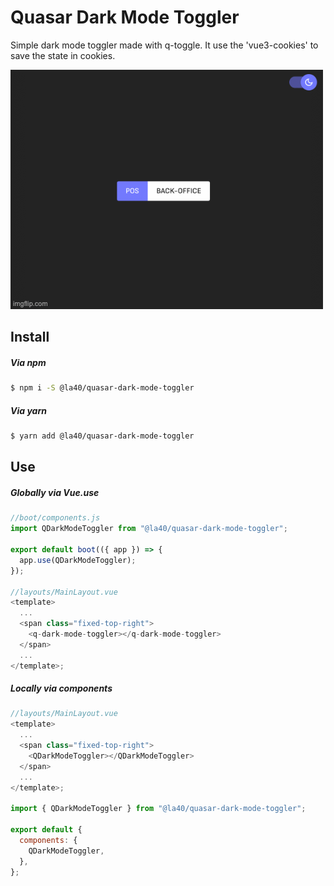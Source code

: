 # Quasar Dark Mode Toggler

Simple dark mode toggler made with q-toggle. It use the 'vue3-cookies' to save the state in cookies.

![Demo](https://github.com/la40/demo-media/blob/main/gifs/quasar-dark-mode-toggler-demo.gif?raw=true)

## Install

##### Via npm

```bash
$ npm i -S @la40/quasar-dark-mode-toggler
```

##### Via yarn

```bash
$ yarn add @la40/quasar-dark-mode-toggler
```

## Use

##### Globally via Vue.use

```javascript
//boot/components.js
import QDarkModeToggler from "@la40/quasar-dark-mode-toggler";

export default boot(({ app }) => {
  app.use(QDarkModeToggler);
});

//layouts/MainLayout.vue
<template>
  ...
  <span class="fixed-top-right">
    <q-dark-mode-toggler></q-dark-mode-toggler>
  </span>
  ...
</template>;
```

##### Locally via components

```javascript
//layouts/MainLayout.vue
<template>
  ...
  <span class="fixed-top-right">
    <QDarkModeToggler></QDarkModeToggler>
  </span>
  ...
</template>;

import { QDarkModeToggler } from "@la40/quasar-dark-mode-toggler";

export default {
  components: {
    QDarkModeToggler,
  },
};
```
